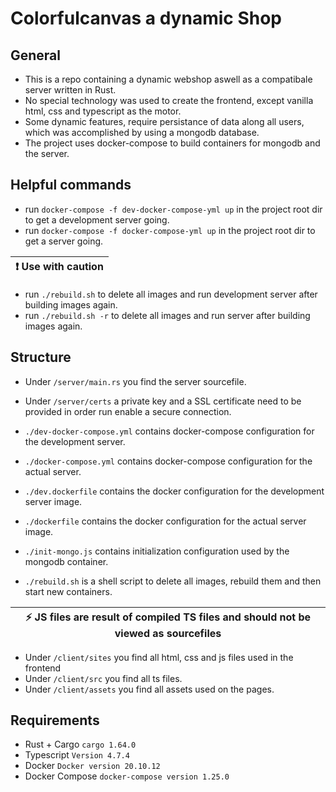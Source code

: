 # Colorfulcanvas a dynamic Shop

## General

* This is a repo containing a dynamic webshop aswell as a compatibale server written in Rust.
* No special technology was used to create the frontend, except vanilla html, css and typescript as the motor.
* Some dynamic features, require persistance of data along all users, which was accomplished by using a mongodb database.
* The project uses docker-compose to build containers for mongodb and the server.

## Helpful commands

* run `docker-compose -f dev-docker-compose-yml up` in the project root dir to get a development server going.
* run `docker-compose -f docker-compose-yml up` in the project root dir to get a server going.

| :exclamation:  Use with caution   |
|-----------------------------------------|
* run `./rebuild.sh` to delete all images and run development server after building images again.
* run `./rebuild.sh -r` to delete all images and run server after building images again.

## Structure

* Under `/server/main.rs` you find the server sourcefile.
* Under `/server/certs` a private key and a SSL certificate need to be provided in order run enable a secure connection.

* `./dev-docker-compose.yml` contains docker-compose configuration for the development server.
* `./docker-compose.yml` contains docker-compose configuration for the actual server.
* `./dev.dockerfile` contains the docker configuration for the development server image.
* `./dockerfile` contains the docker configuration for the actual server image.

* `./init-mongo.js` contains initialization configuration used by the mongodb container.

* `./rebuild.sh` is a shell script to delete all images, rebuild them and then start new containers.

| :zap:  JS files are result of compiled TS files and should not be viewed as sourcefiles |
|-----------------------------------------|
* Under `/client/sites` you find all html, css and js files used in the frontend
* Under `/client/src` you find all ts files.
* Under `/client/assets` you find all assets used on the pages.

## Requirements

* Rust + Cargo `cargo 1.64.0`
* Typescript `Version 4.7.4`
* Docker `Docker version 20.10.12`
* Docker Compose `docker-compose version 1.25.0`